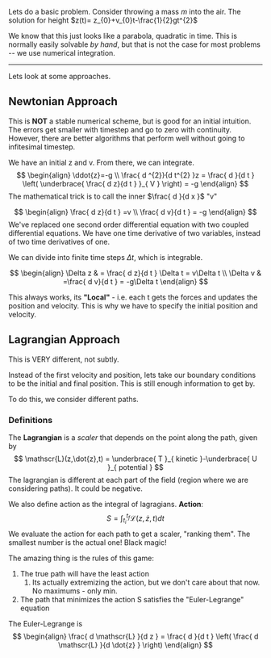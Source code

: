 
Lets do a basic problem. Consider throwing a mass $m$ into the air. The solution for height $z(t)= z_{0}+v_{0}t-\frac{1}{2}gt^{2}$

We know that this just looks like a parabola, quadratic in time.
This is normally easily solvable *by hand*, but that is not the case for most problems -- we use numerical integration. 
________________________________________________________

Lets look at some approaches. 

## Newtonian Approach
This is **NOT** a stable numerical scheme, but is good for an initial intuition. The errors get smaller with timestep and go to zero with continuity. However, there are better algorithms that perform well without going to infitesimal  timestep.  

We have an initial z and v. From there, we can integrate.
$$
\begin{align}
\ddot{z}=-g \\
\frac{ d ^{2}}{d t^{2} }z = \frac{ d }{d t } \left( \underbrace{ \frac{ d z}{d t }  }_{ V } \right) = -g 
\end{align}
$$
The mathematical trick is to call the inner $\frac{ d }{d x }$ "v"

$$
\begin{align}
\frac{ d z}{d t } =v \\
\frac{ d v}{d t } = -g
\end{align}
$$
We've replaced one second order differential equation with two coupled differential equations. We have one time derivative of two variables, instead of two time derivatives of one. 

We can divide into finite time steps $\Delta t$, which is integrable.

$$
\begin{align}
\Delta z & = \frac{ d z}{d t } \Delta t = v\Delta t \\
\Delta v  & =\frac{ d v}{d t } = -g\Delta t
\end{align}
$$

This always works, its **"Local"** - i.e. each t gets the forces and updates the position and velocity. This is why we have to specify the initial position and velocity. 

## Lagrangian Approach

This is VERY different, not subtly. 

Instead of the first velocity and position, lets take our boundary conditions to be the initial and final position. This is still enough information to get by. 

To do this, we consider different paths. 

### Definitions
The **Lagrangian** is a *scaler* that depends on the point along the path, given by
$$
\mathscr{L}(z,\dot{z},t) = \underbrace{ T }_{ kinetic }-\underbrace{ U }_{ potential }
$$
The lagrangian is different at each part of the field (region where we are considering paths). It could be negative.

We also define action as the integral of lagragians.
**Action**: 
$$
S = \int_{t_{i}}^{t_{f}} \mathscr{L}(z,\dot{z},t)dt
$$
We evaluate the action for each path to get a scaler, "ranking them". The smallest number is the actual one! Black magic!

The amazing thing is the rules of this game:
1) The true path will have the least action
	1) Its actually extremizing the action, but we don't care about that now. No maximums - only min.
2) The path that minimizes the action S satisfies the "Euler-Legrange" equation

The Euler-Legrange is
$$
\begin{align}
\frac{ d \mathscr{L} }{d z } = \frac{ d }{d t } \left( \frac{ d \mathscr{L} }{d \dot{z} }  \right)
\end{align}
$$
